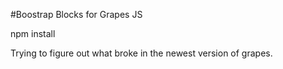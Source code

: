 #Boostrap Blocks for Grapes JS

npm install

Trying to figure out what broke in the newest version of grapes.